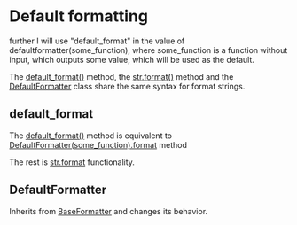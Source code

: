 # Default formatting

further I will use "default_format" in the value of defaultformatter(some_function), where some_function is a function without input, which outputs some value, which will be used as the default.

The [default_format()](#default_format) method, the [str.format()](https://docs.python.org/3/library/stdtypes.html#str.format) method and the [DefaultFormatter](#defaultformatter) class share the same syntax for format strings.

## default_format

The [default_format()](#default_format) method is equivalent to [DefaultFormatter(some_function).format](#optionalformatter) method

The rest is [str.format](https://docs.python.org/3/library/stdtypes.html#str.format) functionality.

## DefaultFormatter

Inherits from [BaseFormatter](/base) and changes its behavior.  
